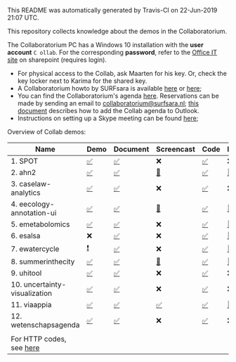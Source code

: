 This README was automatically generated by Travis-CI on 22-Jun-2019 21:07 UTC.

This repository collects knowledge about the demos in the Collaboratorium.

The Collaboratorium PC has a Windows 10 installation with the **user account** ``C ollab``. For the corresponding **password**, refer to the [Office IT site](https://nlesc.sharepoint.com/it/SitePages/Collab.aspx) on sharepoint (requires login).

- For physical access to the Collab, ask Maarten for his key. Or, check the key locker next to Karima for the shared key.
- A Collaboratorium howto by SURFsara is available [here](https://www.surf.nl/binaries/content/assets/surf/en/2015/collab_manual.pdf) or [here](/doc/collab_manual.pdf);
- You can find the Collaboratorium's agenda [here](https://userinfo.surfsara.nl/systems/collaboratorium/agenda). Reservations can be made by sending an email to [collaboratorium@surfsara.nl](mailto:collaboratorium@surfsara.nl); [this document](/doc/add-collab-calendar-to-outlook.md) describes how to add the Collab agenda to Outlook.
- Instructions on setting up a Skype meeting can be found [here](/doc/setting-up-a-skype-meeting.md);

Overview of Collab demos:

| Name | Demo | Document | Screencast | Code | Presentation
| --- | --- | --- | --- | --- | --- |
| 1. SPOT | [:white_check_mark:](http://nlesc.github.io/spot) | [:white_check_mark:](https://github.com/NLeSC/collab-demos/blob/master/demos/spot/README.md) | :x: | [:white_check_mark:](https://github.com/NLeSC/SPOT) | :x: |
| 2. ahn2 | [:white_check_mark:](http://ahn2.pointclouds.nl/) | [:white_check_mark:](https://github.com/NLeSC/collab-demos/blob/master/demos/ahn2/README.md) | [:no_entry_sign:](https://vimeo.com/154200270) | [:white_check_mark:](https://github.com/NLeSC/ahn-pointcloud-viewer) | [:no_entry_sign:](https://nlesc.sharepoint.com/Shared%20Documents/Forms/AllItems.aspx?RootFolder=%2FShared%20Documents%2FNLeSC%20Project%20Presentations%2FClosed%2FMassive%20point%20cloud%20for%20eSciences&FolderCTID=0x0120004EB0DBA245A10041AA401E78745EB1B1&View={2CC9F224-02CB-49B5-9DBB-C97AE29C8572}) |
| 3. caselaw-analytics | [:white_check_mark:](https://nlesc.github.io/case-law-app/) | [:white_check_mark:](https://github.com/NLeSC/collab-demos/blob/master/demos/caselaw/README.md) | :x: | [:white_check_mark:](https://github.com/NLeSC/case-law-app) | :x: |
| 4. eecology-annotation-ui | [:white_check_mark:](http://nlesc.github.io/eEcology-Annotation-UI/demo/demo.html) | [:white_check_mark:](https://github.com/NLeSC/collab-demos/blob/master/demos/eecology-annotation-ui/README.md) | [:no_entry_sign:](https://vimeo.com/158029473) | [:white_check_mark:](https://github.com/NLeSC/eEcology-Annotation-UI) | [:no_entry_sign:](https://nlesc.sharepoint.com/Shared%20Documents/Forms/AllItems.aspx?RootFolder=%2FShared%20Documents%2FNLeSC%20Project%20Presentations%2FCurrent%2FeEcology&FolderCTID=0x0120004EB0DBA245A10041AA401E78745EB1B1&View={2CC9F224-02CB-49B5-9DBB-C97AE29C8572}) |
| 5. emetabolomics | [:white_check_mark:](http://www.emetabolomics.org/green_tea_hmdb.html) | [:white_check_mark:](https://github.com/NLeSC/collab-demos/blob/master/demos/emetabolomics/README.md) | :x: | [:white_check_mark:](https://github.com/NLeSC/MAGMa) | [:no_entry_sign:](https://nlesc.sharepoint.com/Shared%20Documents/Forms/AllItems.aspx?RootFolder=%2FShared%20Documents%2FNLeSC%20Project%20Presentations%2FCurrent%2FeMetabolomics&FolderCTID=0x0120004EB0DBA245A10041AA401E78745EB1B1&View={2CC9F224-02CB-49B5-9DBB-C97AE29C8572}) |
| 6. esalsa | :x: | [:white_check_mark:](https://github.com/NLeSC/collab-demos/blob/master/demos/esalsa/README.md) | :x: | [:white_check_mark:](https://github.com/NLeSC/?utf8=%E2%9C%93&query=esalsa) | [:no_entry_sign:](https://nlesc.sharepoint.com/Shared%20Documents/Forms/AllItems.aspx?RootFolder=%2FShared%20Documents%2FNLeSC%20Project%20Presentations%2FCurrent%2FeSalsa&FolderCTID=0x0120004EB0DBA245A10041AA401E78745EB1B1&View={2CC9F224-02CB-49B5-9DBB-C97AE29C8572}) |
| 7. ewatercycle | [:heavy_exclamation_mark:](http://forecast.ewatercycle.org/) | [:white_check_mark:](https://github.com/NLeSC/collab-demos/blob/master/demos/ewatercycle/README.md) | :x: | [:white_check_mark:](https://github.com/NLeSC/?utf8=%E2%9C%93&query=ewatercycle) | [:no_entry_sign:](https://nlesc.sharepoint.com/Shared%20Documents/Forms/AllItems.aspx?RootFolder=%2FShared%20Documents%2FNLeSC%20Project%20Presentations%2FCurrent%2FeWaterCycle&FolderCTID=0x0120004EB0DBA245A10041AA401E78745EB1B1&View={2CC9F224-02CB-49B5-9DBB-C97AE29C8572}) |
| 8. summerinthecity | [:white_check_mark:](http://summerinthecity.github.io/heatwavemap/) | [:white_check_mark:](https://github.com/NLeSC/collab-demos/blob/master/demos/summerinthecity/README.md) | [:no_entry_sign:](https://vimeo.com/154200273) | [:white_check_mark:](https://github.com/summerinthecity) | [:no_entry_sign:](https://nlesc.sharepoint.com/Shared%20Documents/Forms/AllItems.aspx?RootFolder=%2FShared%20Documents%2FNLeSC%20Project%20Presentations%2FCurrent%2FSummerInTheCity&FolderCTID=0x0120004EB0DBA245A10041AA401E78745EB1B1&View={2CC9F224-02CB-49B5-9DBB-C97AE29C8572}) |
| 9. uhitool | [:white_check_mark:](http://summerinthecity.github.io/uhitool) | [:white_check_mark:](https://github.com/NLeSC/collab-demos/blob/master/demos/uhitool/README.md) | :x: | [:white_check_mark:](https://github.com/summerinthecity/uhitool) | :x: |
| 10. uncertainty-visualization | [:white_check_mark:](https://nlesc.github.io/UncertaintyVisualization) | [:white_check_mark:](https://github.com/NLeSC/collab-demos/blob/master/demos/uncertainty-visualization/README.md) | :x: | [:white_check_mark:](https://github.com/NLeSC/UncertaintyVisualization) | :x: |
| 11. viaappia | [:white_check_mark:](http://viaappia.esciencecenter.nl) | [:white_check_mark:](https://github.com/NLeSC/collab-demos/blob/master/demos/viaappia/README.md) | [:white_check_mark:](https://youtu.be/I3DLXSrRiyk) | [:white_check_mark:](https://github.com/NLeSC/collab-demos/tree/master/demos/viaappia/repositories.md) | [:no_entry_sign:](https://nlesc.sharepoint.com/Shared%20Documents/Forms/AllItems.aspx?RootFolder=%2FShared%20Documents%2FNLeSC%20Project%20Presentations%2FClosed%2FMapping%20the%20Via%20Appia%20in%203D%20-%20Patty&FolderCTID=0x0120004EB0DBA245A10041AA401E78745EB1B1&View={2CC9F224-02CB-49B5-9DBB-C97AE29C8572}) |
| 12. wetenschapsagenda | [:white_check_mark:](http://wetenschapsagenda.esciencecenter.nl) | [:white_check_mark:](https://github.com/NLeSC/collab-demos/blob/master/demos/wetenschapsagenda/README.md) | :x: | [:white_check_mark:](https://github.com/NLeSC/wetenschapsagenda) | :x: |
|  |  |  |  |  |  |
| For HTTP codes, see [here](https://www.w3.org/Protocols/rfc2616/rfc2616-sec10.html) |  |  |  |  |  |
